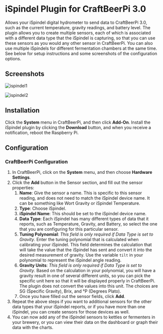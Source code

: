 # iSpindel Plugin for CraftBeerPi 3.0

Allows your iSpindel digital hydrometer to send data to CraftBeerPi 3.0, such as the current temperature, gravity readings, and battery level. The plugin allows you to create multiple sensors, each of which is associated with a different data type that the iSpindel is capturing, so that you can use these sensors as you would any other sensor in CraftBeerPi.  You can also use multiple iSpindels for different fermentation chambers at the same time. See below for setup instructions and some screenshots of the configuration options.

## Screenshots

![ispindel1](https://user-images.githubusercontent.com/29404417/27406999-c5e664e2-56a4-11e7-9760-d587b5207a9a.png)

![ispindel2](https://user-images.githubusercontent.com/29404417/27407013-d0a7edc4-56a4-11e7-9612-acae4576e9d8.png)

## Installation

Click the **System** menu in CraftBeerPi, and then click **Add-On**.  Install the iSpindel plugin by clicking the **Download** button, and when you receive a notification, reboot the Raspberry Pi.

## Configuration

### CraftBeerPi Configuration
1. In CraftBeerPi, click on the **System** menu, and then choose **Hardware Settings**.
2. Click the **Add** button in the Sensor section, and fill out the sensor properties:
    1. **Name**: Give the sensor a name. This is specific to this sensor reading, and does not need to match the iSpindel device name. It can be something like Wort Gravity or iSpindel Temperature.
    2. **Type**: Choose iSpindel.
    3. **iSpindel Name**: This should be set to the iSpindel device name.
    4. **Data Type**: Each iSpindel has many different types of data that it reports, such as Temperature, Gravity, and Battery, so select the one that you are configuring for this particular sensor.
    5. **Tuning Polynomial**: *This field is only required if Data Type is set to Gravity*. Enter the tuning polynomial that is calculated when calibrating your iSpindel. This field determines the calculation that will take the value that the iSpindel has sent and convert it into the desired measurement of gravity. Use the variable `tilt` in your polynomial to represent the iSpindel angle reading. 
    6. **Gravity Units**: *This field is only required if Data Type is set to Gravity*. Based on the calculation in your polynomial, you will have a gravity result in one of several different units, so you can pick the specific unit here so that it will be displayed properly in CraftBeerPi. The plugin does not convert the values into this unit. The choices are SG (Specific Gravity), Brix, and °P (Degrees Plato).
    7. Once you have filled out the sensor fields, click **Add**.
3. Repeat the above steps if you want to additional sensors for the other data types that your iSpindel reports, or if you have more than one iSpindel, you can create sensors for those devices as well.
4. You can now add any of the iSpindel sensors to kettles or fermenters in your brewery, or you can view their data on the dashboard or graph their data with the charts.
